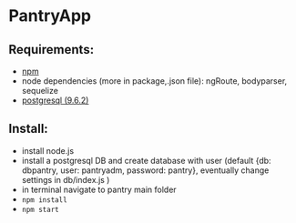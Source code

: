 # PantryApp


## Requirements:
* [npm](https://nodejs.org/en/download/)
*  node dependencies (more in package,.json file): ngRoute, bodyparser, sequelize
* [postgresql (9.6.2)](https://www.postgresql.org/download/)

## Install:
* install node.js
* install a postgresql DB and create database with user (default {db: dbpantry, user: pantryadm, password: pantry}, eventually change settings in db/index.js )
* in terminal navigate to pantry main folder
* `npm install`
* `npm start`
